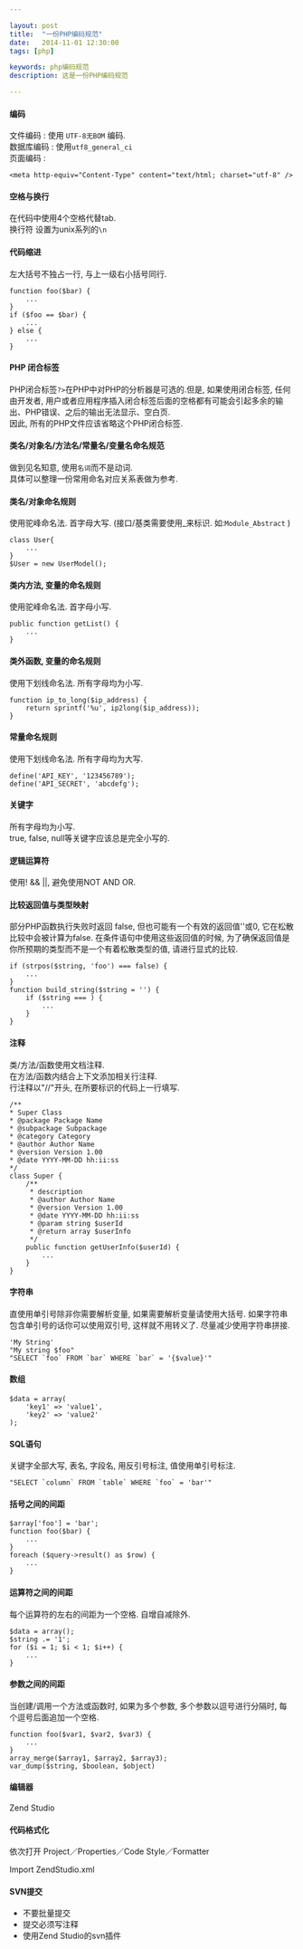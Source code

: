```yaml
---

layout: post
title:  "一份PHP编码规范"
date:   2014-11-01 12:30:00
tags: [php]

keywords: php编码规范
description: 这是一份PHP编码规范

---
```



#### 编码


文件编码 : 使用 `UTF-8无BOM` 编码.  
数据库编码 : 使用`utf8_general_ci`  
页面编码 : 

    <meta http-equiv="Content-Type" content="text/html; charset="utf-8" />
    

#### 空格与换行


在代码中使用4个空格代替tab.  
换行符 设置为unix系列的`\n` 


#### 代码缩进


左大括号不独占一行, 与上一级右小括号同行.

    function foo($bar) {
        ...
    }
    if ($foo == $bar) {
        ...
    } else {
        ...
    }
    

#### PHP 闭合标签


PHP闭合标签`?>`在PHP中对PHP的分析器是可选的.但是, 如果使用闭合标签, 任何由开发者, 用户或者应用程序插入闭合标签后面的空格都有可能会引起多余的输出、PHP错误、之后的输出无法显示、空白页.  
因此, 所有的PHP文件应该省略这个PHP闭合标签.  


#### 类名/对象名/方法名/常量名/变量名命名规范


做到见名知意, 使用`名词`而不是动词.  
具体可以整理一份常用命名对应关系表做为参考.


#### 类名/对象命名规则


使用驼峰命名法. 首字母大写. (接口/基类需要使用_来标识. 如:`Module_Abstract` )

    class User{
        ...
    }
    $User = new UserModel();
    

#### 类内方法, 变量的命名规则


使用驼峰命名法. 首字母小写.

    public function getList() {
        ...
    }


#### 类外函数, 变量的命名规则


使用下划线命名法. 所有字母均为小写.

    function ip_to_long($ip_address) {
        return sprintf('%u', ip2long($ip_address));
    }

#### 常量命名规则


使用下划线命名法. 所有字母均为大写.

    define('API_KEY', '123456789');
    define('API_SECRET', 'abcdefg');
    

#### 关键字


所有字母均为小写.  
true, false, null等关键字应该总是完全小写的.


#### 逻辑运算符


使用! && ||, 避免使用NOT AND OR.


#### 比较返回值与类型映射


部分PHP函数执行失败时返回 false, 但也可能有一个有效的返回值''或0, 它在松散比较中会被计算为false.  在条件语句中使用这些返回值的时候, 为了确保返回值是你所预期的类型而不是一个有着松散类型的值, 请进行显式的比较.
    
    if (strpos($string, 'foo') === false) {
        ...
    }
    function build_string($string = '') {
        if ($string === ) {
            ...
        }
    }
    

#### 注释


类/方法/函数使用文档注释.  
在方法/函数内结合上下文添加相关行注释.  
行注释以"//"开头, 在所要标识的代码上一行填写.  

    /**
    * Super Class
    * @package Package Name
    * @subpackage Subpackage
    * @category Category
    * @author Author Name
    * @version Version 1.00
    * @date YYYY-MM-DD hh:ii:ss
    */
    class Super {
        /**
         * description
         * @author Author Name
         * @version Version 1.00
         * @date YYYY-MM-DD hh:ii:ss
         * @param string $userId
         * @return array $userInfo
         */
        public function getUserInfo($userId) {
            ...
        }
    }



#### 字符串


直使用单引号除非你需要解析变量, 如果需要解析变量请使用大括号. 如果字符串包含单引号的话你可以使用双引号, 这样就不用转义了. 尽量减少使用字符串拼接.

    'My String'
    "My string $foo"
    "SELECT `foo` FROM `bar` WHERE `bar` = '{$value}'"
    

#### 数组


    $data = array(
        'key1' => 'value1',
        'key2' => 'value2'
    );


#### SQL语句


关键字全部大写, 表名, 字段名, 用反引号标注, 值使用单引号标注.

    "SELECT `column` FROM `table` WHERE `foo` = 'bar'"
    

#### 括号之间的间距


    $array['foo'] = 'bar';
    function foo($bar) {
        ...
    }
    foreach ($query->result() as $row) {
        ...
    }


#### 运算符之间的间距


每个运算符的左右的间距为一个空格. 自增自减除外.

    $data = array();
    $string .= '1';
    for ($i = 1; $i < 1; $i++) {
        ...
    }


#### 参数之间的间距


当创建/调用一个方法或函数时, 如果为多个参数, 多个参数以逗号进行分隔时, 每个逗号后面追加一个空格.

    function foo($var1, $var2, $var3) {
        ...
    }
    array_merge($array1, $array2, $array3);
    var_dump($string, $boolean, $object)



#### 编辑器


Zend Studio



#### 代码格式化


依次打开 Project／Properties／Code Style／Formatter

Import ZendStudio.xml


#### SVN提交


* 不要批量提交
* 提交必须写注释
* 使用Zend Studio的svn插件

